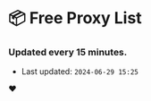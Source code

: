 # :package: Free Proxy List
### Updated every 15 minutes.

- Last updated: `2024-06-29 15:25`

:heart:
